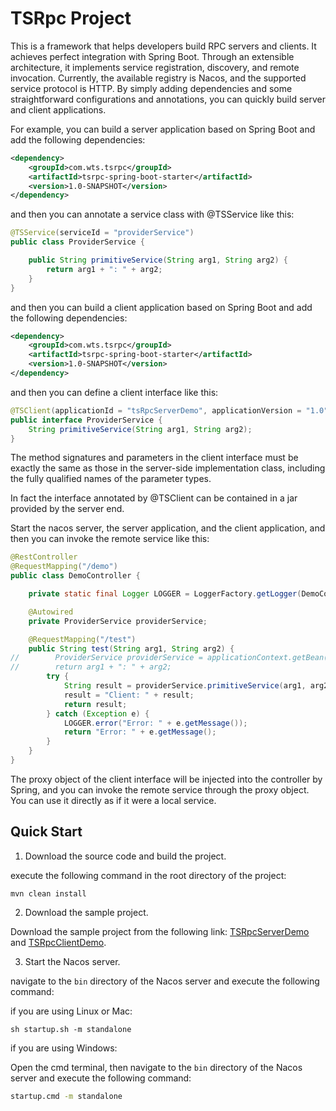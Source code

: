 # TSRpc Project
This is a framework that helps developers build RPC servers and clients. It achieves perfect integration with Spring Boot. Through an extensible architecture, it implements service registration, discovery, and remote invocation. Currently, the available registry is Nacos, and the supported service protocol is HTTP. By simply adding dependencies and some straightforward configurations and annotations, you can quickly build server and client applications.

For example, you can build a server application based on Spring Boot and add the following dependencies:

```xml
<dependency>
    <groupId>com.wts.tsrpc</groupId>
    <artifactId>tsrpc-spring-boot-starter</artifactId>
    <version>1.0-SNAPSHOT</version>
</dependency>
```
and then you can annotate a service class with @TSService like this:

```java
@TSService(serviceId = "providerService")
public class ProviderService {

    public String primitiveService(String arg1, String arg2) {
        return arg1 + ": " + arg2;
    }
}
```

and then you can build a client application based on Spring Boot and add the following dependencies:

```xml
<dependency>
    <groupId>com.wts.tsrpc</groupId>
    <artifactId>tsrpc-spring-boot-starter</artifactId>
    <version>1.0-SNAPSHOT</version>
</dependency>
```

and then you can define a client interface like this:

```java
@TSClient(applicationId = "tsRpcServerDemo", applicationVersion = "1.0", serviceId = "providerService")
public interface ProviderService {
    String primitiveService(String arg1, String arg2);
}
```

The method signatures and parameters in the client interface must be exactly the same as those in the server-side implementation class, including the fully qualified names of the parameter types.

In fact the interface annotated by @TSClient can be contained in a jar provided by the server end.

Start the nacos server, the server application, and the client application, and then you can invoke the remote service like this:

```java
@RestController
@RequestMapping("/demo")
public class DemoController {

    private static final Logger LOGGER = LoggerFactory.getLogger(DemoController.class);

    @Autowired
    private ProviderService providerService;

    @RequestMapping("/test")
    public String test(String arg1, String arg2) {
//        ProviderService providerService = applicationContext.getBean("com.wts.tsrpcclientdemo.tsprcclient.ProviderService", ProviderService.class);
//        return arg1 + ": " + arg2;
        try {
            String result = providerService.primitiveService(arg1, arg2);
            result = "Client: " + result;
            return result;
        } catch (Exception e) {
            LOGGER.error("Error: " + e.getMessage());
            return "Error: " + e.getMessage();
        }
    }
}
```

The proxy object of the client interface will be injected into the controller by Spring, and you can invoke the remote service through the proxy object. You can use it directly as if it were a local service.

## Quick Start
1. Download the source code and build the project.

execute the following command in the root directory of the project:

```shell
mvn clean install
```

2. Download the sample project.

Download the sample project from the following link: [TSRpcServerDemo](https://) and [TSRpcClientDemo](https://).

3. Start the Nacos server.

navigate to the `bin` directory of the Nacos server and execute the following command:

if you are using Linux or Mac:

```shell
sh startup.sh -m standalone
```

if you are using Windows:

Open the cmd terminal, then navigate to the `bin` directory of the Nacos server and execute the following command:

```cmd
startup.cmd -m standalone
```


